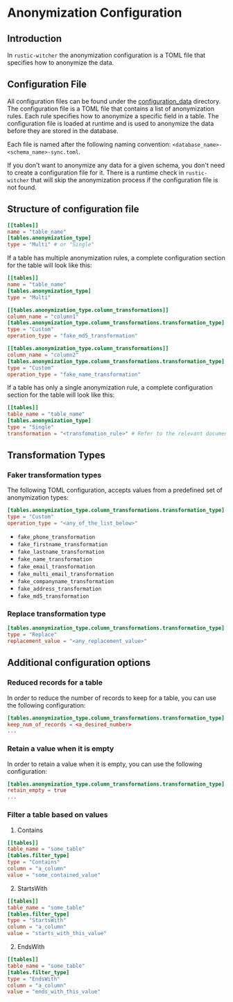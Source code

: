 # Anonymization Configuration

## Introduction

In `rustic-witcher` the anonymization configuration is a TOML file that specifies how to anonymize the data.

## Configuration File

All configuration files can be found under the [configuration_data](configuration_data) directory. The configuration file is a TOML file that contains a list of anonymization rules. Each rule specifies how to anonymize a specific field in a table. The configuration file is loaded at runtime and is used to anonymize the data before they are stored in the database.

Each file is named after the following naming convention: `<database_name>-<schema_name>-sync.toml`.

If you don't want to anonymize any data for a given schema, you don't need to create a configuration file for it. There is a runtime check in `rustic-witcher`
that will skip the anonymization process if the configuration file is not found.

## Structure of configuration file

```toml
[[tables]]
name = "table_name"
[tables.anonymization_type]
type = "Multi" # or "Single"
```

If a table has multiple anonymization rules, a complete configuration section for the table will look like this:

```toml
[[tables]]
name = "table_name"
[tables.anonymization_type]
type = "Multi"

[[tables.anonymization_type.column_transformations]]
column_name = "column1"
[tables.anonymization_type.column_transformations.transformation_type]
type = "Custom"
operation_type = "fake_md5_transformation"

[[tables.anonymization_type.column_transformations]]
column_name = "column2"
[tables.anonymization_type.column_transformations.transformation_type]
type = "Custom"
operation_type = "fake_name_transformation"
```

If a table has only a single anonymization rule, a complete configuration section for the table will look like this:

```toml
[[tables]]
table_name = "table_name"
[tables.anonymization_type]
type = "Single"
transformation = "<transfomation_rule>" # Refer to the relevant documentation
```

## Transformation Types

### Faker transformation types
The following TOML configuration, accepts values from a predefined set of anonymization types:

```toml
[tables.anonymization_type.column_transformations.transformation_type]
type = "Custom"
operation_type = "<any_of_the_list_below>"
```

- `fake_phone_transformation`
- `fake_firstname_transformation`
- `fake_lastname_transformation`
- `fake_name_transformation`
- `fake_email_transformation`
- `fake_multi_email_transformation`
- `fake_companyname_transformation`
- `fake_address_transformation`
- `fake_md5_transformation`

### Replace transformation type

```toml
[tables.anonymization_type.column_transformations.transformation_type]
type = "Replace"
replacement_value = "<any_replacement_value>"
```

## Additional configuration options

### Reduced records for a table

In order to reduce the number of records to keep for a table, you can use the following configuration:

```toml
[tables.anonymization_type.column_transformations.transformation_type]
keep_num_of_records = <a_desired_number>
...
```

### Retain a value when it is empty

In order to retain a value when it is empty, you can use the following configuration:

```toml
[tables.anonymization_type.column_transformations.transformation_type]
retain_empty = true
...
```

### Filter a table based on values

1. Contains

```toml
[[tables]]
table_name = "some_table"
[tables.filter_type]
type = "Contains"
column = "a_column"
value = "some_contained_value"
```

2. StartsWith

```toml
[[tables]]
table_name = "some_table"
[tables.filter_type]
type = "StartsWith"
column = "a_column"
value = "starts_with_this_value"
```

2. EndsWith

```toml
[[tables]]
table_name = "some_table"
[tables.filter_type]
type = "EndsWith"
column = "a_column"
value = "ends_with_this_value"
```
